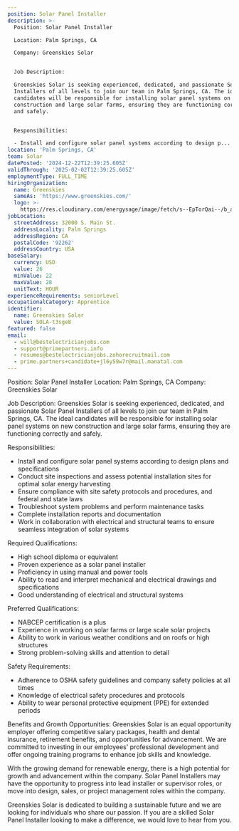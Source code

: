 ```yaml
---
position: Solar Panel Installer
description: >-
  Position: Solar Panel Installer

  Location: Palm Springs, CA

  Company: Greenskies Solar


  Job Description:

  Greenskies Solar is seeking experienced, dedicated, and passionate Solar Panel
  Installers of all levels to join our team in Palm Springs, CA. The ideal
  candidates will be responsible for installing solar panel systems on new
  construction and large solar farms, ensuring they are functioning correctly
  and safely.


  Responsibilities:

  - Install and configure solar panel systems according to design p...
location: 'Palm Springs, CA'
team: Solar
datePosted: '2024-12-22T12:39:25.605Z'
validThrough: '2025-02-02T12:39:25.605Z'
employmentType: FULL_TIME
hiringOrganization:
  name: Greenskies
  sameAs: 'https://www.greenskies.com/'
  logo: >-
    https://res.cloudinary.com/energysage/image/fetch/s--EpTorQai--/b_auto,c_pad,f_auto,h_200,q_auto,w_200/https://es-media-prod.s3.amazonaws.com/media/supplier/logo/source/Greenskies_Clean_Focus_Company.jpg
jobLocation:
  streetAddress: 32000 S. Main St.
  addressLocality: Palm Springs
  addressRegion: CA
  postalCode: '92262'
  addressCountry: USA
baseSalary:
  currency: USD
  value: 26
  minValue: 22
  maxValue: 28
  unitText: HOUR
experienceRequirements: seniorLevel
occupationalCategory: Apprentice
identifier:
  name: Greenskies Solar
  value: SOLA-t3sge8
featured: false
email:
  - will@bestelectricianjobs.com
  - support@primepartners.info
  - resumes@bestelectricianjobs.zohorecruitmail.com
  - prime.partners+candidate+jl6y59w7r@mail.manatal.com
---
```




Position: Solar Panel Installer
Location: Palm Springs, CA
Company: Greenskies Solar

Job Description:
Greenskies Solar is seeking experienced, dedicated, and passionate Solar Panel Installers of all levels to join our team in Palm Springs, CA. The ideal candidates will be responsible for installing solar panel systems on new construction and large solar farms, ensuring they are functioning correctly and safely.

Responsibilities:
- Install and configure solar panel systems according to design plans and specifications
- Conduct site inspections and assess potential installation sites for optimal solar energy harvesting
- Ensure compliance with site safety protocols and procedures, and federal and state laws
- Troubleshoot system problems and perform maintenance tasks
- Complete installation reports and documentation
- Work in collaboration with electrical and structural teams to ensure seamless integration of solar systems

Required Qualifications:
- High school diploma or equivalent
- Proven experience as a solar panel installer
- Proficiency in using manual and power tools
- Ability to read and interpret mechanical and electrical drawings and specifications
- Good understanding of electrical and structural systems

Preferred Qualifications:
- NABCEP certification is a plus
- Experience in working on solar farms or large scale solar projects
- Ability to work in various weather conditions and on roofs or high structures
- Strong problem-solving skills and attention to detail

Safety Requirements:
- Adherence to OSHA safety guidelines and company safety policies at all times
- Knowledge of electrical safety procedures and protocols
- Ability to wear personal protective equipment (PPE) for extended periods

Benefits and Growth Opportunities:
Greenskies Solar is an equal opportunity employer offering competitive salary packages, health and dental insurance, retirement benefits, and opportunities for advancement. We are committed to investing in our employees' professional development and offer ongoing training programs to enhance job skills and knowledge.

With the growing demand for renewable energy, there is a high potential for growth and advancement within the company. Solar Panel Installers may have the opportunity to progress into lead installer or supervisor roles, or move into design, sales, or project management roles within the company.

Greenskies Solar is dedicated to building a sustainable future and we are looking for individuals who share our passion. If you are a skilled Solar Panel Installer looking to make a difference, we would love to hear from you.
